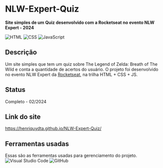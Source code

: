 # NLW-Expert-Quiz

**Site simples de um Quiz desenvolvido com a Rocketseat no evento NLW Expert - 2024**

![HTML](https://img.shields.io/badge/HTML-E34F26?style=for-the-badge&logo=html5&logoColor=white)
![CSS](https://img.shields.io/badge/CSS-1572B6?style=for-the-badge&logo=css3&logoColor=white)
![JavaScript](https://img.shields.io/badge/JavaScript-323330?style=for-the-badge&logo=javascript&logoColor=F7DF1E)

## Descrição
Um site simples que tem um quiz sobre The Legend of Zelda: Breath of The Wild e conta a quantidade de acertos do usuário.
O projeto foi desenvolvido no evento NLW Expert da [Rocketseat](https://www.rocketseat.com.br), na trilha HTML + CSS + JS.

## Status
Completo - 02/2024

## Link do site
https://henriquydta.github.io/NLW-Expert-Quiz/

## Ferramentas usadas
Essas são as ferramentas usadas para gerenciamento do projeto.
![Visual Studio Code](https://img.shields.io/badge/Visual%20Studio%20Code-0078d7.svg?style=for-the-badge&logo=visual-studio-code&logoColor=white)
![GitHub](https://img.shields.io/badge/github-%23121011.svg?style=for-the-badge&logo=github&logoColor=white)
